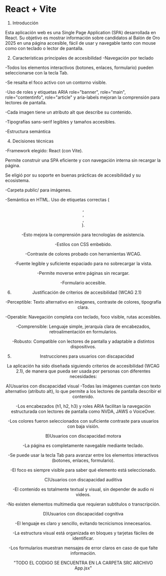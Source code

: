 # React + Vite

1. Introducción

Esta aplicación web es una Single Page Application (SPA) desarrollada en React. Su objetivo es mostrar información sobre candidatos al Balón de Oro 2025 en una página accesible, fácil de usar y navegable tanto con mouse como con teclado o lector de pantalla.

2. Características principales de accesibilidad
-Navegación por teclado

-Todos los elementos interactivos (botones, enlaces, formulario) pueden seleccionarse con la tecla Tab.

-Se resalta el foco activo con un contorno visible.

-Uso de roles y etiquetas ARIA role="banner", role="main", role="contentinfo", role="article" y aria-labels mejoran la comprensión para lectores de pantalla.

-Cada imagen tiene un atributo alt que describe su contenido.

-Tipografías sans-serif legibles y tamaños accesibles.

-Estructura semántica

4. Decisiones técnicas

-Framework elegido: React (con Vite).

Permite construir una SPA eficiente y con navegación interna sin recargar la página.

Se eligió por su soporte en buenas prácticas de accesibilidad y su ecosistema.

-Carpeta public/ para imágenes.

-Semántica en HTML. Uso de etiquetas correctas (<header>, <main>, <footer>, <article>).

-Esto mejora la comprensión para tecnologías de asistencia.

-Estilos con CSS embebido.

-Contraste de colores probado con herramientas WCAG.

-Fuente legible y suficiente espaciado para no sobrecargar la vista.

-Permite moverse entre páginas sin recargar.

-Formulario accesible.

6. Justificación de criterios de accesibilidad (WCAG 2.1)

-Perceptible: Texto alternativo en imágenes, contraste de colores, tipografía clara.

-Operable: Navegación completa con teclado, foco visible, rutas accesibles.

-Comprensible: Lenguaje simple, jerarquía clara de encabezados, retroalimentación en formularios.

-Robusto: Compatible con lectores de pantalla y adaptable a distintos dispositivos.

5. Instrucciones para usuarios con discapacidad

La aplicación ha sido diseñada siguiendo criterios de accesibilidad (WCAG 2.1), de manera que pueda ser usada por personas con diferentes necesidades:

A)Usuarios con discapacidad visual
-Todas las imágenes cuentan con texto alternativo (atributo alt), lo que permite a los lectores de pantalla describir el contenido.

-Los encabezados (h1, h2, h3) y roles ARIA facilitan la navegación estructurada con lectores de pantalla como NVDA, JAWS o VoiceOver.

-Los colores fueron seleccionados con suficiente contraste para usuarios con baja visión.

B)Usuarios con discapacidad motora

-La página es completamente navegable mediante teclado.

-Se puede usar la tecla Tab para avanzar entre los elementos interactivos (botones, enlaces, formulario).

-El foco es siempre visible para saber qué elemento está seleccionado.

C)Usuarios con discapacidad auditiva

-El contenido es totalmente textual y visual, sin depender de audio ni videos.

-No existen elementos multimedia que requieran subtítulos o transcripción.

D)Usuarios con discapacidad cognitiva

-El lenguaje es claro y sencillo, evitando tecnicismos innecesarios.

-La estructura visual está organizada en bloques y tarjetas fáciles de identificar.

-Los formularios muestran mensajes de error claros en caso de que falte información.


"TODO EL CODIGO SE ENCUENTRA EN LA CARPETA SRC ARCHIVO App.jsx"
